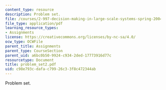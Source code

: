```yaml
---
content_type: resource
description: Problem set.
file: /courses/2-997-decision-making-in-large-scale-systems-spring-2004/c98e793cdafac79926c33f8c472344ab_problem_set2.pdf
file_type: application/pdf
learning_resource_types:
- Assignments
license: https://creativecommons.org/licenses/by-nc-sa/4.0/
ocw_type: OCWFile
parent_title: Assignments
parent_type: CourseSection
parent_uid: a6bc0b50-9924-c934-2ded-17773916d77c
resourcetype: Document
title: problem_set2.pdf
uid: c98e793c-dafa-c799-26c3-3f8c472344ab
---
```

Problem set.